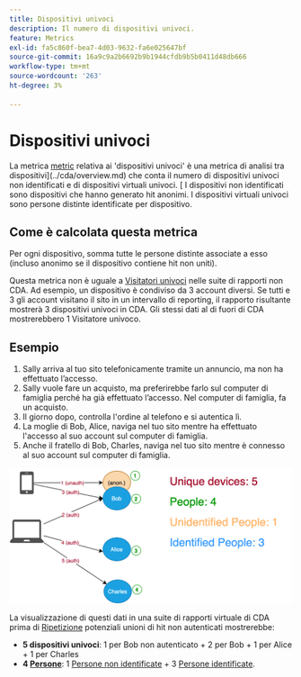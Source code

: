 ```yaml
---
title: Dispositivi univoci
description: Il numero di dispositivi univoci.
feature: Metrics
exl-id: fa5c860f-bea7-4d03-9632-fa6e025647bf
source-git-commit: 16a9c9a2b6692b9b1944cfdb9b5b0411d48db666
workflow-type: tm+mt
source-wordcount: '263'
ht-degree: 3%

---
```


# Dispositivi univoci

La metrica [metric](overview.md) relativa ai &#39;dispositivi univoci&#39; è una metrica di analisi tra dispositivi](../cda/overview.md) che conta il numero di dispositivi univoci non identificati e di dispositivi virtuali univoci. [ I dispositivi non identificati sono dispositivi che hanno generato hit anonimi. I dispositivi virtuali univoci sono persone distinte identificate per dispositivo.

## Come è calcolata questa metrica

Per ogni dispositivo, somma tutte le persone distinte associate a esso (incluso anonimo se il dispositivo contiene hit non uniti).

Questa metrica non è uguale a [Visitatori univoci](unique-visitors.md) nelle suite di rapporti non CDA. Ad esempio, un dispositivo è condiviso da 3 account diversi. Se tutti e 3 gli account visitano il sito in un intervallo di reporting, il rapporto risultante mostrerà 3 dispositivi univoci in CDA. Gli stessi dati al di fuori di CDA mostrerebbero 1 Visitatore univoco.

## Esempio

1. Sally arriva al tuo sito telefonicamente tramite un annuncio, ma non ha effettuato l’accesso.
1. Sally vuole fare un acquisto, ma preferirebbe farlo sul computer di famiglia perché ha già effettuato l’accesso. Nel computer di famiglia, fa un acquisto.
1. Il giorno dopo, controlla l&#39;ordine al telefono e si autentica lì.
1. La moglie di Bob, Alice, naviga nel tuo sito mentre ha effettuato l&#39;accesso al suo account sul computer di famiglia.
1. Anche il fratello di Bob, Charles, naviga nel tuo sito mentre è connesso al suo account sul computer di famiglia.

![Numero dispositivi univoci](/help/components/metrics/assets/Unique_Devices_Count.png)

La visualizzazione di questi dati in una suite di rapporti virtuale di CDA prima di [Ripetizione](/help/components/cda/replay.md) potenziali unioni di hit non autenticati mostrerebbe:

* **5 dispositivi univoci**: 1 per Bob non autenticato + 2 per Bob + 1 per Alice + 1 per Charles
* **4 [Persone](people.md)**: 1 [Persone non identificate](unidentified-people.md) + 3 [Persone identificate](identified-people.md).
